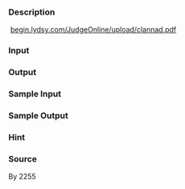 
### Description
 [begin.lydsy.com/JudgeOnline/upload/clannad.pdf](http://begin.lydsy.com/JudgeOnline/upload/clannad.pdf)
### Input

### Output

### Sample Input

### Sample Output

### Hint

### Source
By 2255